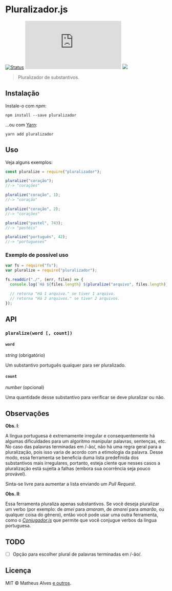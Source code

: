 # Pluralizador.js

[![Status](https://travis-ci.org/theuves/pluralizador.js.svg?branch=main)](https://travis-ci.org/theuves/pluralizador.js)
[![Licença MIT](https://img.shields.io/github/license/theuves/extenso.js)](https://github.com/theuves/pluralizador.js/blob/master/LICENSE)
[![](https://img.shields.io/badge/donate-PicPay-green?style=flat)](https://app.picpay.com/user/theuves)

> Pluralizador de substantivos.

## Instalação

Instale-o com *npm*:

```
npm install --save pluralizador
```

...ou com [Yarn](https://yarnpkg.com/):

```
yarn add pluralizador
```

## Uso

Veja alguns exemplos:

```js
const pluralize = require("pluralizador");

pluralize("coração");
//-> "corações"

pluralize("coração", 1);
//-> "coração"

pluralize("coração", 2);
//-> "corações"

pluralize("pastel", 743);
//-> "pastéis"

pluralize("português", 42);
//-> "portugueses"
```

### Exemplo de possível uso

```js
var fs = require("fs");
var pluralize = require("pluralizador");

fs.readdir("./", (err, files) => {
  console.log(`Há ${files.length} ${pluralize("arquivo", files.length)}.`);

  // retorna "Há 1 arquivo." se tiver 1 arquivo.
  // retorna "Há 2 arquivos." se tiver 2 arquivos.
});
```

## API

### `pluralize(word [, count])`

#### `word`

*string* (obrigatório)

Um substantivo português qualquer para ser pluralizado.

#### `count`

*number* (opcional)

Uma quantidade desse substantivo para verificar se deve pluralizar ou não.

## Observações

**Obs. I**:

A língua portuguesa é extremamente irregular e consequentemente há algumas
dificuldades para um algoritmo manipular palavras, sentenças, etc. No caso das
palavras terminadas em /-ão/, não há uma regra geral para a pluralização, pois
isso varia de acordo com a etimologia da palavra. Desse modo, essa ferramenta
se beneficia duma lista predefinida dos substantivos mais irregulares,
portanto, esteja ciente que nesses casos a pluralização está sujeita a falhas
(embora sua ocorrência seja pouco provável).

Sinta-se livre para aumentar a lista enviando um *Pull Request*.

**Obs. II**:

Essa ferramenta pluraliza apenas substantivos. Se você deseja pluralizar um verbo
(por exemplo: de *amei* para *amaram*, de *amarei* para *amarão*, ou qualquer
coisa do gênero), então você pode usar uma outra ferramenta, como o
[*Conjugador.js*](https://github.com/theuves/conjugador) que permite que
você conjugue verbos da língua portuguesa.

## TODO

- [ ] Opção para escolher plural de palavras terminadas em /-ão/.

## Licença

MIT &copy; Matheus Alves [e outros](https://github.com/theuves/pluralizador.js/graphs/contributors).
